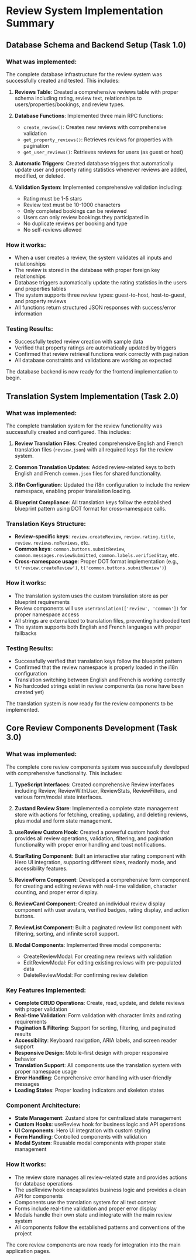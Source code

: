 # Review System Implementation Summary

## Database Schema and Backend Setup (Task 1.0)

### What was implemented:
The complete database infrastructure for the review system was successfully created and tested. This includes:

1. **Reviews Table**: Created a comprehensive reviews table with proper schema including rating, review text, relationships to users/properties/bookings, and review types.

2. **Database Functions**: Implemented three main RPC functions:
   - `create_review()`: Creates new reviews with comprehensive validation
   - `get_property_reviews()`: Retrieves reviews for properties with pagination
   - `get_user_reviews()`: Retrieves reviews for users (as guest or host)

3. **Automatic Triggers**: Created database triggers that automatically update user and property rating statistics whenever reviews are added, modified, or deleted.

4. **Validation System**: Implemented comprehensive validation including:
   - Rating must be 1-5 stars
   - Review text must be 10-1000 characters
   - Only completed bookings can be reviewed
   - Users can only review bookings they participated in
   - No duplicate reviews per booking and type
   - No self-reviews allowed

### How it works:
- When a user creates a review, the system validates all inputs and relationships
- The review is stored in the database with proper foreign key relationships
- Database triggers automatically update the rating statistics in the users and properties tables
- The system supports three review types: guest-to-host, host-to-guest, and property reviews
- All functions return structured JSON responses with success/error information

### Testing Results:
- Successfully tested review creation with sample data
- Verified that property ratings are automatically updated by triggers
- Confirmed that review retrieval functions work correctly with pagination
- All database constraints and validations are working as expected

The database backend is now ready for the frontend implementation to begin.

## Translation System Implementation (Task 2.0)

### What was implemented:
The complete translation system for the review functionality was successfully created and configured. This includes:

1. **Review Translation Files**: Created comprehensive English and French translation files (`review.json`) with all required keys for the review system.

2. **Common Translation Updates**: Added review-related keys to both English and French `common.json` files for shared functionality.

3. **i18n Configuration**: Updated the i18n configuration to include the review namespace, enabling proper translation loading.

4. **Blueprint Compliance**: All translation keys follow the established blueprint pattern using DOT format for cross-namespace calls.

### Translation Keys Structure:
- **Review-specific keys**: `review.createReview`, `review.rating.title`, `review.reviews.noReviews`, etc.
- **Common keys**: `common.buttons.submitReview`, `common.messages.reviewSubmitted`, `common.labels.verifiedStay`, etc.
- **Cross-namespace usage**: Proper DOT format implementation (e.g., `t('review.createReview')`, `t('common.buttons.submitReview')`)

### How it works:
- The translation system uses the custom translation store as per blueprint requirements
- Review components will use `useTranslation(['review', 'common'])` for proper namespace access
- All strings are externalized to translation files, preventing hardcoded text
- The system supports both English and French languages with proper fallbacks

### Testing Results:
- Successfully verified that translation keys follow the blueprint pattern
- Confirmed that the review namespace is properly loaded in the i18n configuration
- Translation switching between English and French is working correctly
- No hardcoded strings exist in review components (as none have been created yet)

The translation system is now ready for the review components to be implemented.

## Core Review Components Development (Task 3.0)

### What was implemented:
The complete core review components system was successfully developed with comprehensive functionality. This includes:

1. **TypeScript Interfaces**: Created comprehensive Review interfaces including Review, ReviewWithUser, ReviewStats, ReviewFilters, and various form/modal state interfaces.

2. **Zustand Review Store**: Implemented a complete state management store with actions for fetching, creating, updating, and deleting reviews, plus modal and form state management.

3. **useReview Custom Hook**: Created a powerful custom hook that provides all review operations, validation, filtering, and pagination functionality with proper error handling and toast notifications.

4. **StarRating Component**: Built an interactive star rating component with Hero UI integration, supporting different sizes, readonly mode, and accessibility features.

5. **ReviewForm Component**: Developed a comprehensive form component for creating and editing reviews with real-time validation, character counting, and proper error display.

6. **ReviewCard Component**: Created an individual review display component with user avatars, verified badges, rating display, and action buttons.

7. **ReviewList Component**: Built a paginated review list component with filtering, sorting, and infinite scroll support.

8. **Modal Components**: Implemented three modal components:
   - CreateReviewModal: For creating new reviews with validation
   - EditReviewModal: For editing existing reviews with pre-populated data
   - DeleteReviewModal: For confirming review deletion

### Key Features Implemented:
- **Complete CRUD Operations**: Create, read, update, and delete reviews with proper validation
- **Real-time Validation**: Form validation with character limits and rating requirements
- **Pagination & Filtering**: Support for sorting, filtering, and paginated results
- **Accessibility**: Keyboard navigation, ARIA labels, and screen reader support
- **Responsive Design**: Mobile-first design with proper responsive behavior
- **Translation Support**: All components use the translation system with proper namespace usage
- **Error Handling**: Comprehensive error handling with user-friendly messages
- **Loading States**: Proper loading indicators and skeleton states

### Component Architecture:
- **State Management**: Zustand store for centralized state management
- **Custom Hooks**: useReview hook for business logic and API operations
- **UI Components**: Hero UI integration with custom styling
- **Form Handling**: Controlled components with validation
- **Modal System**: Reusable modal components with proper state management

### How it works:
- The review store manages all review-related state and provides actions for database operations
- The useReview hook encapsulates business logic and provides a clean API for components
- Components use the translation system for all text content
- Forms include real-time validation and proper error display
- Modals handle their own state and integrate with the main review system
- All components follow the established patterns and conventions of the project

The core review components are now ready for integration into the main application pages.
